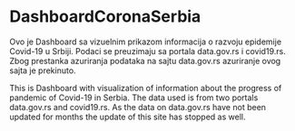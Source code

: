 # DashboardCoronaSerbia

Ovo je Dashboard sa vizuelnim prikazom informacija o razvoju epidemije Covid-19 u Srbiji. Podaci se preuzimaju sa portala data.gov.rs i covid19.rs. Zbog prestanka azuriranja podataka na sajtu data.gov.rs azuriranje ovog sajta je prekinuto.

This is Dashboard with visualization of information about the progress of pandemic of Covid-19 in Serbia. The data used is from two portals data.gov.rs and covid19.rs. As the data on data.gov.rs have not been updated for months the update of this site has stopped as well.
